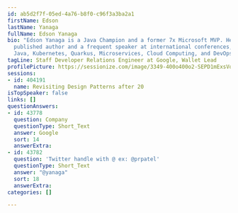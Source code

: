 ```yaml
---
id: ab5d2f7f-05ed-4a76-b8f0-c96f3a3ba2a1
firstName: Edson
lastName: Yanaga
fullName: Edson Yanaga
bio: "Edson Yanaga is a Java Champion and a former 7x Microsoft MVP. He is also a
  published author and a frequent speaker at international conferences, discussing
  Java, Kubernetes, Quarkus, Microservices, Cloud Computing, and DevOps.\r\n"
tagLine: Staff Developer Relations Engineer at Google, Wallet Lead
profilePicture: https://sessionize.com/image/3349-400o400o2-SEPD1mExsVqu4VG7YzoRiq.jpg
sessions:
- id: 404191
  name: Revisiting Design Patterns after 20
isTopSpeaker: false
links: []
questionAnswers:
- id: 43778
  question: Company
  questionType: Short_Text
  answer: Google
  sort: 14
  answerExtra: 
- id: 43782
  question: 'Twitter handle with @ ex: @prpatel'
  questionType: Short_Text
  answer: "@yanaga"
  sort: 18
  answerExtra: 
categories: []

---
```

